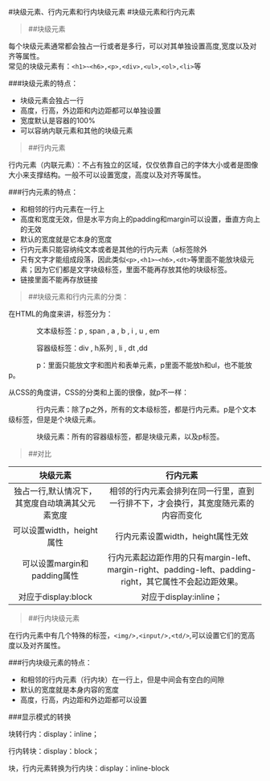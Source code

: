 #块级元素、行内元素和行内块级元素
#块级元素和行内元素  

>##块级元素  

每个块级元素通常都会独占一行或者是多行，可以对其单独设置高度,宽度以及对齐等属性。  
常见的块级元素有：`<h1>~<h6>,<p>,<div>,<ul>,<ol>,<li>`等  

###块级元素的特点：

* 块级元素会独占一行  
* 高度，行高，外边距和内边距都可以单独设置  
* 宽度默认是容器的100%  
* 可以容纳内联元素和其他的块级元素  
>##行内元素  

行内元素（内联元素）：不占有独立的区域，仅仅依靠自己的字体大小或者是图像大小来支撑结构。一般不可以设置宽度，高度以及对齐等属性。 
 
###行内元素的特点：

- 和相邻的行内元素在一行上
- 高度和宽度无效，但是水平方向上的padding和margin可以设置，垂直方向上的无效
- 默认的宽度就是它本身的宽度
- 行内元素只能容纳纯文本或者是其他的行内元素（a标签除外
- 只有文字才能组成段落，因此类似`<p>,<h1>~<h6>,<dt>`等里面不能放块级元素；因为它们都是文字块级标签，里面不能再存放其他的块级标签。
- 链接里面不能再存放链接  

>##块级元素和行内元素的分类：  
  
在HTML的角度来讲，标签分为：

　　　　文本级标签：p , span , a , b , i , u , em

　　　　容器级标签：div , h系列 , li , dt ,dd

　　　　p：里面只能放文字和图片和表单元素，p里面不能放h和ul，也不能放p。

从CSS的角度讲，CSS的分类和上面的很像，就p不一样：

　　　　行内元素：除了p之外，所有的文本级标签，都是行内元素。p是个文本级标签，但是是个块级元素。

　　　　块级元素：所有的容器级标签，都是块级元素，以及p标签。
  
>##对比  

块级元素|行内元素
:---:|:---:
独占一行,默认情况下，其宽度自动填满其父元素宽度|相邻的行内元素会排列在同一行里，直到一行排不下，才会换行，其宽度随元素的内容而变化
可以设置width，height属性|行内元素设置width，height属性无效
可以设置margin和padding属性|行内元素起边距作用的只有margin-left、margin-right、padding-left、padding-right，其它属性不会起边距效果。
对应于display:block|对应于display:inline；

  
>##行内块级元素  

在行内元素中有几个特殊的标签，`<img/>,<input/>,<td/>`,可以设置它们的宽高度以及对齐属性。  

###行内块级元素的特点：

+ 和相邻的行内元素（行内块）在一行上，但是中间会有空白的间隙
+ 默认的宽度就是本身内容的宽度
+ 高度，行高，内边距和外边距都可以设置  

###显示模式的转换

块转行内：display：inline； 

行内转块：display：block； 

块，行内元素转换为行内块：display：inline-block
